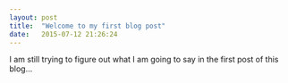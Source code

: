 ```yaml
---
layout: post
title:  "Welcome to my first blog post"
date:   2015-07-12 21:26:24
---
```

I am still trying to figure out what I am going to say in the first post of this blog...
